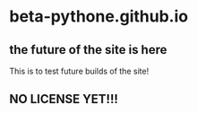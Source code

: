 # beta-pythone.github.io
## the future of the site is here
This is to test future builds of the site!
## NO LICENSE YET!!!
